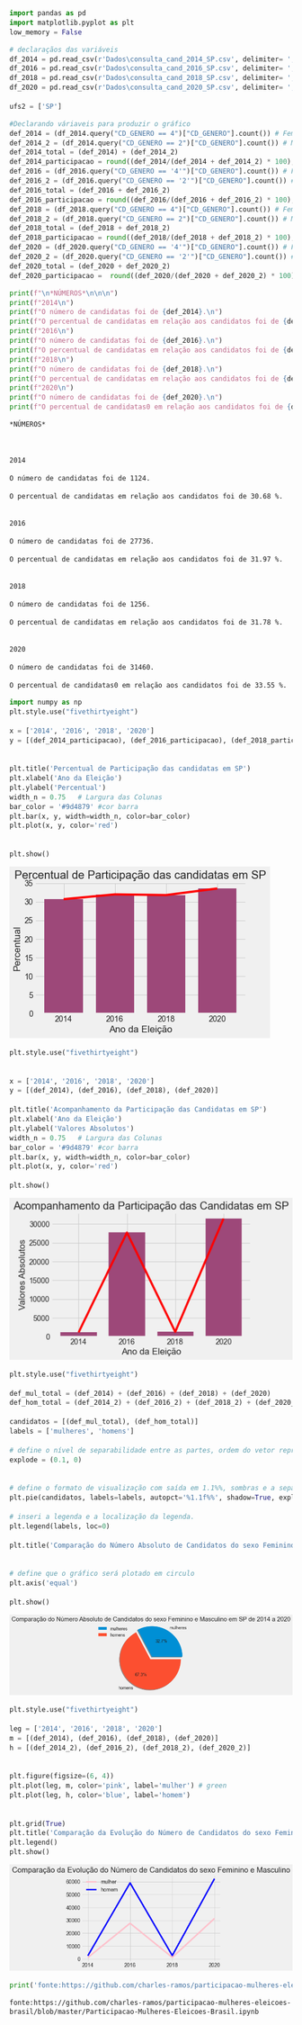 ```python
import pandas as pd
import matplotlib.pyplot as plt
low_memory = False
```


```python
# declaraçãos das variáveis
df_2014 = pd.read_csv(r'Dados\consulta_cand_2014_SP.csv', delimiter= ';' , encoding='iso-8859-1', usecols=['CD_GENERO'])
df_2016 = pd.read_csv(r'Dados\consulta_cand_2016_SP.csv', delimiter= ';' , encoding='iso-8859-1', usecols=['CD_GENERO'])
df_2018 = pd.read_csv(r'Dados\consulta_cand_2018_SP.csv', delimiter= ';' , encoding='iso-8859-1', usecols=['CD_GENERO'])
df_2020 = pd.read_csv(r'Dados\consulta_cand_2020_SP.csv', delimiter= ';' , encoding='iso-8859-1', usecols=['CD_GENERO'])

ufs2 = ['SP']

```


```python
#Declarando váriaveis para produzir o gráfico
def_2014 = (df_2014.query("CD_GENERO == 4")["CD_GENERO"].count()) # Feminino
def_2014_2 = (df_2014.query("CD_GENERO == 2")["CD_GENERO"].count()) # Masculino
def_2014_total = (def_2014) + (def_2014_2)
def_2014_participacao = round((def_2014/(def_2014 + def_2014_2) * 100), 2)
def_2016 = (df_2016.query("CD_GENERO == '4'")["CD_GENERO"].count()) # Feminino
def_2016_2 = (df_2016.query("CD_GENERO == '2'")["CD_GENERO"].count()) # Masculino
def_2016_total = (def_2016 + def_2016_2)
def_2016_participacao = round((def_2016/(def_2016 + def_2016_2) * 100), 2)
def_2018 = (df_2018.query("CD_GENERO == 4")["CD_GENERO"].count()) # Feminino
def_2018_2 = (df_2018.query("CD_GENERO == 2")["CD_GENERO"].count()) # Masculino
def_2018_total = (def_2018 + def_2018_2)
def_2018_participacao = round((def_2018/(def_2018 + def_2018_2) * 100), 2)
def_2020 = (df_2020.query("CD_GENERO == '4'")["CD_GENERO"].count()) # Feminino
def_2020_2 = (df_2020.query("CD_GENERO == '2'")["CD_GENERO"].count()) # Masculino
def_2020_total = (def_2020 + def_2020_2)
def_2020_participacao =  round((def_2020/(def_2020 + def_2020_2) * 100), 2)
```


```python
print(f"\n*NÚMEROS*\n\n\n")
print(f"2014\n")
print(f"O número de candidatas foi de {def_2014}.\n")
print(f"O percentual de candidatas em relação aos candidatos foi de {def_2014_participacao} %.\n\n")
print(f"2016\n")
print(f"O número de candidatas foi de {def_2016}.\n")
print(f"O percentual de candidatas em relação aos candidatos foi de {def_2016_participacao} %.\n\n")
print(f"2018\n")
print(f"O número de candidatas foi de {def_2018}.\n")
print(f"O percentual de candidatas em relação aos candidatos foi de {def_2018_participacao} %.\n\n")
print(f"2020\n")
print(f"O número de candidatas foi de {def_2020}.\n")
print(f"O percentual de candidatas0 em relação aos candidatos foi de {def_2020_participacao} %.\n\n")
```

    
    *NÚMEROS*
    
    
    
    2014
    
    O número de candidatas foi de 1124.
    
    O percentual de candidatas em relação aos candidatos foi de 30.68 %.
    
    
    2016
    
    O número de candidatas foi de 27736.
    
    O percentual de candidatas em relação aos candidatos foi de 31.97 %.
    
    
    2018
    
    O número de candidatas foi de 1256.
    
    O percentual de candidatas em relação aos candidatos foi de 31.78 %.
    
    
    2020
    
    O número de candidatas foi de 31460.
    
    O percentual de candidatas0 em relação aos candidatos foi de 33.55 %.
    
    
    


```python
import numpy as np
plt.style.use("fivethirtyeight")

x = ['2014', '2016', '2018', '2020']
y = [(def_2014_participacao), (def_2016_participacao), (def_2018_participacao), (def_2020_participacao)]


plt.title('Percentual de Participação das candidatas em SP')
plt.xlabel('Ano da Eleição')
plt.ylabel('Percentual')
width_n = 0.75   # Largura das Colunas 
bar_color = '#9d4879' #cor barra
plt.bar(x, y, width=width_n, color=bar_color)
plt.plot(x, y, color='red')


plt.show()
```


    
![png](output_4_0.png)
    



```python
plt.style.use("fivethirtyeight")


x = ['2014', '2016', '2018', '2020']
y = [(def_2014), (def_2016), (def_2018), (def_2020)]

plt.title('Acompanhamento da Participação das Candidatas em SP')
plt.xlabel('Ano da Eleição')
plt.ylabel('Valores Absolutos')
width_n = 0.75   # Largura das Colunas 
bar_color = '#9d4879' #cor barra
plt.bar(x, y, width=width_n, color=bar_color)
plt.plot(x, y, color='red')

plt.show()
```


    
![png](output_5_0.png)
    



```python
plt.style.use("fivethirtyeight")

def_mul_total = (def_2014) + (def_2016) + (def_2018) + (def_2020)
def_hom_total = (def_2014_2) + (def_2016_2) + (def_2018_2) + (def_2020_2)

candidatos = [(def_mul_total), (def_hom_total)]
labels = ['mulheres', 'homens']

# define o nível de separabilidade entre as partes, ordem do vetor representa as partes
explode = (0.1, 0) 


# define o formato de visualização com saída em 1.1%%, sombras e a separação entre as partes
plt.pie(candidatos, labels=labels, autopct='%1.1f%%', shadow=True, explode=explode)

# inseri a legenda e a localização da legenda.
plt.legend(labels, loc=0)

plt.title('Comparação do Número Absoluto de Candidatos do sexo Feminino e Masculino em SP de 2014 a 2020')


# define que o gráfico será plotado em circulo
plt.axis('equal')

plt.show()
```


    
![png](output_6_0.png)
    



```python
plt.style.use("fivethirtyeight")

leg = ['2014', '2016', '2018', '2020']
m = [(def_2014), (def_2016), (def_2018), (def_2020)]
h = [(def_2014_2), (def_2016_2), (def_2018_2), (def_2020_2)]


plt.figure(figsize=(6, 4))
plt.plot(leg, m, color='pink', label='mulher') # green
plt.plot(leg, h, color='blue', label='homem')


plt.grid(True)
plt.title('Comparação da Evolução do Número de Candidatos do sexo Feminino e Masculino')
plt.legend()
plt.show()
```


    
![png](output_7_0.png)
    



```python
print('fonte:https://github.com/charles-ramos/participacao-mulheres-eleicoes-brasil/blob/master/Participacao-Mulheres-Eleicoes-Brasil.ipynb')
```

    fonte:https://github.com/charles-ramos/participacao-mulheres-eleicoes-brasil/blob/master/Participacao-Mulheres-Eleicoes-Brasil.ipynb
    
